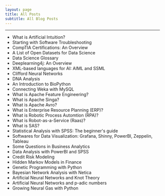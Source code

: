 ```yaml
---
layout: page
title: All Posts
subtitle: All Blog Posts
---
```


---

- What is Artificial Intuition?
- Starting with Software Troubleshooting
- CompTIA Certifications: An Overview
- A List of Open Datasets for Data Science
- Data Science Glossary
- Deeplearning4j: An Overview
- XML-based languages for AI: AIML and SSML
- Clifford Neural Networks
- DNA Analysis
- An Introduction to BioPython
- Connecting Weka with MySQL
- What is Apache Feature Engineering?
- What is Apache Singa?
- What is Apache Avro?
- What is Enterprise Resource Planning (ERP)?
- What is Robotic Process Automtion (RPA)?
- What is Robot-as-a-Service (Raas)?
- What is SAS?
- Statistical Analysis with SPSS: The beginner's guide
- Softwares for Data Visualization: Grafana, Shinny, PowerBI, Zeppelin, Tableau
- Some Questions in Business Analytics
- Data Analysis with PowerBI and SPSS
- Credit Risk Modeling
- Hidden Markov Models in Finance
- Genetic Programming with Python
- Bayesian Network Analysis with Netica
- Artificial Neural Networks and Knot Theory
- Artificial Neural Networks and p-adic numbers
- Growing Neural Gas with Python
